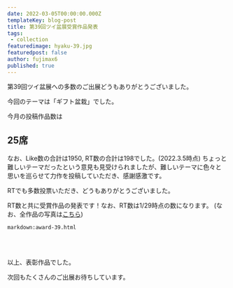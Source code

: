 ```yaml
---
date: 2022-03-05T00:00:00.000Z
templateKey: blog-post
title: 第39回ツイ盆展受賞作品発表
tags:
 - collection
featuredimage: hyaku-39.jpg
featuredpost: false
author: fujimax6
published: true
---
```

第39回ツイ盆展への多数のご出展どうもありがとうございました。

今回のテーマは「ギフト盆栽」でした。

今月の投稿作品数は

## 25席

なお、Like数の合計は1950, RT数の合計は198でした。(2022.3.5時点)
ちょっと難しいテーマだったという意見も見受けられましたが、難しいテーマに色々と
思いを巡らせて力作を投稿していただき、感謝感激です。

RTでも多数投票いただき、どうもありがとうございました。

RT数と共に受賞作品の発表です！なお、RT数は1/29時点の数になります。
(なお、全作品の写真は[こちら](/blog/twibonten-39-photo/))


`markdown:award-39.html`


<div>&nbsp;</div>
<div>&nbsp;</div>

以上、表彰作品でした。

次回もたくさんのご出展お待ちしています。

